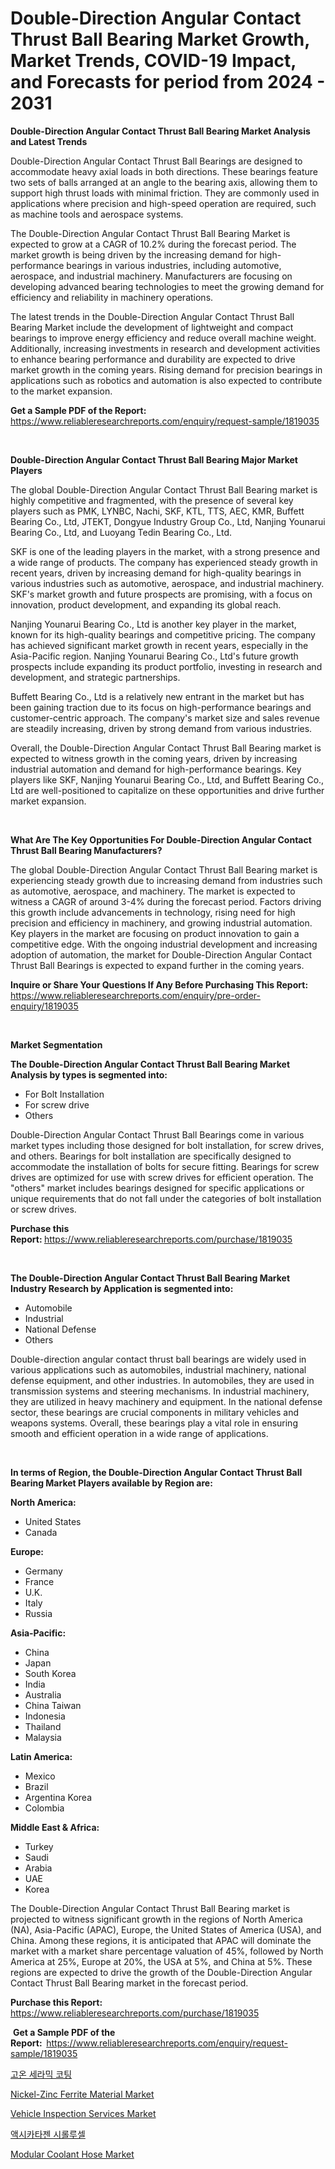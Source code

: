 <p><h1>Double-Direction Angular Contact Thrust Ball Bearing Market Growth, Market Trends, COVID-19 Impact, and Forecasts for period from 2024 - 2031</h1></p><p><strong>Double-Direction Angular Contact Thrust Ball Bearing Market Analysis and Latest Trends</strong></p>
<p><p>Double-Direction Angular Contact Thrust Ball Bearings are designed to accommodate heavy axial loads in both directions. These bearings feature two sets of balls arranged at an angle to the bearing axis, allowing them to support high thrust loads with minimal friction. They are commonly used in applications where precision and high-speed operation are required, such as machine tools and aerospace systems.</p><p>The Double-Direction Angular Contact Thrust Ball Bearing Market is expected to grow at a CAGR of 10.2% during the forecast period. The market growth is being driven by the increasing demand for high-performance bearings in various industries, including automotive, aerospace, and industrial machinery. Manufacturers are focusing on developing advanced bearing technologies to meet the growing demand for efficiency and reliability in machinery operations.</p><p>The latest trends in the Double-Direction Angular Contact Thrust Ball Bearing Market include the development of lightweight and compact bearings to improve energy efficiency and reduce overall machine weight. Additionally, increasing investments in research and development activities to enhance bearing performance and durability are expected to drive market growth in the coming years. Rising demand for precision bearings in applications such as robotics and automation is also expected to contribute to the market expansion.</p></p>
<p><strong>Get a Sample PDF of the Report:&nbsp;</strong> <a href="https://www.reliableresearchreports.com/enquiry/request-sample/1819035">https://www.reliableresearchreports.com/enquiry/request-sample/1819035</a></p>
<p>&nbsp;</p>
<p><strong>Double-Direction Angular Contact Thrust Ball Bearing Major Market Players</strong></p>
<p><p>The global Double-Direction Angular Contact Thrust Ball Bearing market is highly competitive and fragmented, with the presence of several key players such as PMK, LYNBC, Nachi, SKF, KTL, TTS, AEC, KMR, Buffett Bearing Co., Ltd, JTEKT, Dongyue Industry Group Co., Ltd, Nanjing Younarui Bearing Co., Ltd, and Luoyang Tedin Bearing Co., Ltd.</p><p>SKF is one of the leading players in the market, with a strong presence and a wide range of products. The company has experienced steady growth in recent years, driven by increasing demand for high-quality bearings in various industries such as automotive, aerospace, and industrial machinery. SKF's market growth and future prospects are promising, with a focus on innovation, product development, and expanding its global reach.</p><p>Nanjing Younarui Bearing Co., Ltd is another key player in the market, known for its high-quality bearings and competitive pricing. The company has achieved significant market growth in recent years, especially in the Asia-Pacific region. Nanjing Younarui Bearing Co., Ltd's future growth prospects include expanding its product portfolio, investing in research and development, and strategic partnerships.</p><p>Buffett Bearing Co., Ltd is a relatively new entrant in the market but has been gaining traction due to its focus on high-performance bearings and customer-centric approach. The company's market size and sales revenue are steadily increasing, driven by strong demand from various industries.</p><p>Overall, the Double-Direction Angular Contact Thrust Ball Bearing market is expected to witness growth in the coming years, driven by increasing industrial automation and demand for high-performance bearings. Key players like SKF, Nanjing Younarui Bearing Co., Ltd, and Buffett Bearing Co., Ltd are well-positioned to capitalize on these opportunities and drive further market expansion.</p></p>
<p>&nbsp;</p>
<p><strong>What Are The Key Opportunities For Double-Direction Angular Contact Thrust Ball Bearing Manufacturers?</strong></p>
<p><p>The global Double-Direction Angular Contact Thrust Ball Bearing market is experiencing steady growth due to increasing demand from industries such as automotive, aerospace, and machinery. The market is expected to witness a CAGR of around 3-4% during the forecast period. Factors driving this growth include advancements in technology, rising need for high precision and efficiency in machinery, and growing industrial automation. Key players in the market are focusing on product innovation to gain a competitive edge. With the ongoing industrial development and increasing adoption of automation, the market for Double-Direction Angular Contact Thrust Ball Bearings is expected to expand further in the coming years.</p></p>
<p><strong>Inquire or Share Your Questions If Any Before Purchasing This Report:</strong> <a href="https://www.reliableresearchreports.com/enquiry/pre-order-enquiry/1819035">https://www.reliableresearchreports.com/enquiry/pre-order-enquiry/1819035</a></p>
<p>&nbsp;</p>
<p><strong>Market Segmentation</strong></p>
<p><strong>The Double-Direction Angular Contact Thrust Ball Bearing Market Analysis by types is segmented into:</strong></p>
<p><ul><li>For Bolt Installation</li><li>For screw drive</li><li>Others</li></ul></p>
<p><p>Double-Direction Angular Contact Thrust Ball Bearings come in various market types including those designed for bolt installation, for screw drives, and others. Bearings for bolt installation are specifically designed to accommodate the installation of bolts for secure fitting. Bearings for screw drives are optimized for use with screw drives for efficient operation. The "others" market includes bearings designed for specific applications or unique requirements that do not fall under the categories of bolt installation or screw drives.</p></p>
<p><strong>Purchase this Report:&nbsp;</strong><a href="https://www.reliableresearchreports.com/purchase/1819035">https://www.reliableresearchreports.com/purchase/1819035</a></p>
<p>&nbsp;</p>
<p><strong>The Double-Direction Angular Contact Thrust Ball Bearing Market Industry Research by Application is segmented into:</strong></p>
<p><ul><li>Automobile</li><li>Industrial</li><li>National Defense</li><li>Others</li></ul></p>
<p><p>Double-direction angular contact thrust ball bearings are widely used in various applications such as automobiles, industrial machinery, national defense equipment, and other industries. In automobiles, they are used in transmission systems and steering mechanisms. In industrial machinery, they are utilized in heavy machinery and equipment. In the national defense sector, these bearings are crucial components in military vehicles and weapons systems. Overall, these bearings play a vital role in ensuring smooth and efficient operation in a wide range of applications.</p></p>
<p>&nbsp;</p>
<p><strong>In terms of Region, the Double-Direction Angular Contact Thrust Ball Bearing Market Players available by Region are:</strong></p>
<p>
    <p> <strong> North America: </strong>
        <ul>
            <li>United States</li>
            <li>Canada</li>
        </ul>
        </p> 
    <p> <strong> Europe: </strong>
        <ul>
            <li>Germany</li>
            <li>France</li>
            <li>U.K.</li>
            <li>Italy</li>
            <li>Russia</li>
        </ul>
        </p> 
    <p> <strong> Asia-Pacific: </strong>
        <ul>
            <li>China</li>
            <li>Japan</li>
            <li>South Korea</li>
            <li>India</li>
            <li>Australia</li>
            <li>China Taiwan</li>
            <li>Indonesia</li>
            <li>Thailand</li>
            <li>Malaysia</li>
        </ul>
        </p> 
    <p> <strong> Latin America: </strong>
        <ul>
            <li>Mexico</li>
            <li>Brazil</li>
            <li>Argentina Korea</li>
            <li>Colombia</li>
        </ul>
        </p> 
    <p> <strong> Middle East & Africa: </strong>
        <ul>
            <li>Turkey</li>
            <li>Saudi</li>
            <li>Arabia</li>
            <li>UAE</li>
            <li>Korea</li>
        </ul>
    </p>
    </p>
<p><p>The Double-Direction Angular Contact Thrust Ball Bearing market is projected to witness significant growth in the regions of North America (NA), Asia-Pacific (APAC), Europe, the United States of America (USA), and China. Among these regions, it is anticipated that APAC will dominate the market with a market share percentage valuation of 45%, followed by North America at 25%, Europe at 20%, the USA at 5%, and China at 5%. These regions are expected to drive the growth of the Double-Direction Angular Contact Thrust Ball Bearing market in the forecast period.</p></p>
<p><strong>Purchase this Report: </strong><a href="https://www.reliableresearchreports.com/purchase/1819035">https://www.reliableresearchreports.com/purchase/1819035</a></p>
<p>&nbsp;<strong>Get a Sample PDF of the Report:&nbsp;&nbsp;</strong><a href="https://www.reliableresearchreports.com/enquiry/request-sample/1819035">https://www.reliableresearchreports.com/enquiry/request-sample/1819035</a></p>
<p><strong></strong></p>
<p><p><a href="https://github.com/vss5505pa7z1p/Market-Research-Report-List-1/blob/main/375466112203.md">고온 세라믹 코팅</a></p><p><a href="https://github.com/nicholepatriciadoylenwnrjr0/Market-Research-Report-List-1/blob/main/nickel-zinc-ferrite-material-market.md">Nickel-Zinc Ferrite Material Market</a></p><p><a href="https://issuu.com/reportprime-2/docs/vehicle-inspection-services-market-size-2030.pptx">Vehicle Inspection Services Market</a></p><p><a href="https://github.com/FelipeGrrady654556/Market-Research-Report-List-1/blob/main/389112712204.md">액시카타젠 시롤루셀</a></p><p><a href="https://issuu.com/reportprime-2/docs/modular-coolant-hose-market-size-2030.pptx">Modular Coolant Hose Market</a></p></p>